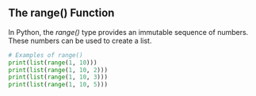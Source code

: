 ## The range() Function
In Python, the *range()* type provides an immutable sequence of numbers.  
These numbers can be used to create a list.

```python
# Examples of range()
print(list(range(1, 10)))
print(list(range(1, 10, 2)))
print(list(range(1, 10, 3)))
print(list(range(1, 10, 5)))
```
